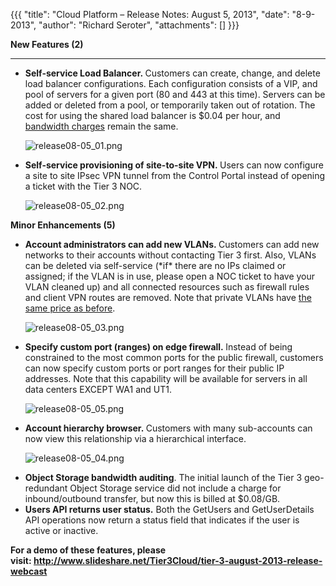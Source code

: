 {{{
  "title": "Cloud Platform – Release Notes: August 5, 2013",
  "date": "8-9-2013",
  "author": "Richard Seroter",
  "attachments": []
}}}

<p><strong>New Features (2)</strong>
</p>
<hr />
<ul>
  <li><strong>Self-service Load Balancer.&nbsp;</strong>Customers can create, change, and delete load balancer configurations. Each configuration consists of a VIP, and pool of servers for a given port (80 and 443 at this time). Servers can be added or deleted
    from a pool, or temporarily taken out of rotation. The cost for using the shared load balancer is $0.04 per hour, and <a href="http://help.tier3.com/entries/21823570-Tier-3-Bandwidth-Billing-Model" target="_blank">bandwidth charges</a> remain the
    same.
    <p><img src="https://t3n.zendesk.com/attachments/token/6nhavnhfgqq16wy/?name=release08-05_01.png" alt="release08-05_01.png" />
    </p>
  </li>
  <li><strong>Self-service provisioning of site-to-site VPN.&nbsp;</strong>Users can now configure a site to site IPsec VPN tunnel from the Control Portal instead of opening a ticket with the Tier 3 NOC.
    <br />
    <p><img src="https://t3n.zendesk.com/attachments/token/t7jrwoyoufy1ojm/?name=release08-05_02.png" alt="release08-05_02.png" />
    </p>
  </li>
</ul>
<p></p>
<p><strong>Minor Enhancements (5)</strong>
</p>
<ul>
  <li><strong>Account administrators can add new VLANs.&nbsp;</strong>Customers can add new networks to their accounts without contacting Tier 3 first. Also, VLANs can be deleted via self-service (*if* there are no IPs claimed or assigned; if the VLAN is
    in use, please open a NOC ticket to have your VLAN cleaned up) and all connected resources such as firewall rules and client VPN routes are removed. Note that private VLANs have <a href="http://www.tier3.com/products/network/firewall" target="_blank">the same price as before</a>.
    <p><img src="https://t3n.zendesk.com/attachments/token/rhmfej5scwlv6tz/?name=release08-05_03.png" alt="release08-05_03.png" />
    </p>
  </li>
  <li><strong>Specify custom port (ranges) on edge firewall.&nbsp;</strong>Instead of being constrained to the most common ports for the public firewall, customers can now specify custom ports or port ranges for their public IP addresses. Note that this capability
    will be available for servers in all data centers EXCEPT WA1 and UT1.
    <p><img src="https://t3n.zendesk.com/attachments/token/p1fod3ppzlic3ik/?name=release08-05_05.png" alt="release08-05_05.png" />
    </p>
  </li>
  <li><strong>Account hierarchy browser.&nbsp;</strong>Customers with many sub-accounts can now view this relationship via a hierarchical interface.
    <p><img src="https://t3n.zendesk.com/attachments/token/vtff4mpyrlxtlqc/?name=release08-05_04.png" alt="release08-05_04.png" />
    </p>
  </li>
  <li><strong>Object Storage bandwidth auditing</strong>. The initial launch of the Tier 3 geo-redundant Object Storage service did not include a charge for inbound/outbound transfer, but now this is billed at $0.08/GB.</li>
  <li><strong>Users API returns user status.</strong> Both the GetUsers and GetUserDetails API operations now return a status field that indicates if the user is active or inactive.</li>
</ul>
<p><strong>For a demo of these features, please visit:&nbsp;<a href="http://www.slideshare.net/Tier3Cloud/tier-3-august-2013-release-webcast" target="_blank">http://www.slideshare.net/Tier3Cloud/tier-3-august-2013-release-webcast</a>&nbsp;</strong>
</p>